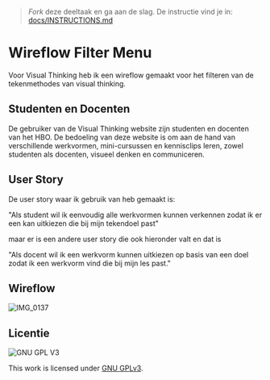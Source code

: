 > _Fork_ deze deeltaak en ga aan de slag. De instructie vind je in: [docs/INSTRUCTIONS.md](docs/INSTRUCTIONS.md)

# Wireflow Filter Menu

Voor Visual Thinking heb ik een wireflow gemaakt voor het filteren van de tekenmethodes van visual thinking.

## Studenten en Docenten
<!-- Het is duidelijk wie de gebruiker is -->
De gebruiker van de Visual Thinking website zijn studenten en docenten van het HBO. De bedoeling van deze website is om aan de hand van verschillende werkvormen, mini-cursussen en kennisclips leren, zowel studenten als docenten, visueel denken en communiceren. 

## User Story
<!-- Er is een User Story geschreven van de interactie -->

De user story waar ik gebruik van heb gemaakt is:

 "Als student wil ik eenvoudig alle werkvormen kunnen verkennen zodat ik er een kan uitkiezen die bij mijn tekendoel past" 

maar er is een andere user story die ook hieronder valt en dat is 
 
"Als docent wil ik een werkvorm kunnen uitkiezen op basis van een doel zodat ik een werkvorm vind die bij mijn les past."


## Wireflow
<!-- Toon de wireflow -->

![IMG_0137](https://user-images.githubusercontent.com/106411511/206286999-78db3809-667a-4d87-9745-dbd9fa5f1543.jpeg)



## Licentie

![GNU GPL V3](https://www.gnu.org/graphics/gplv3-127x51.png)

This work is licensed under [GNU GPLv3](./LICENSE).
